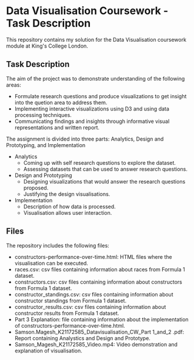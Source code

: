 # Data Visualisation Coursework - Task Description

This repository contains my solution for the Data Visualisation coursework module at King's College London.

## Task Description
The aim of the project was to demonstrate understanding of the following areas:
 - Formulate research questions and produce visualizations to get insight into the quetion area to address them.
 - Implementing interactive visualizations using D3 and using data processing techniques.
 - Communicating findings and insights through informative visual representations and written report.

The assignment is divided into three parts: Analytics, Design and Prototyping, and Implementation
- Analytics
  - Coming up with self research questions to explore the dataset.
  - Assessing datasets that can be used to answer research questions.
- Design and Prototyping
  - Designing visualizations that would answer the research questions proposed.
  - Justifying the design visualisations.
- Implementation
  - Description of how data is processed.
  - Visualisation allows user interaction.

## Files

The repository includes the following files:

- constructors-performance-over-time.html: HTML files where the visualisation can be executed.
- races.csv: csv files containing information about races from Formula 1 dataset.
- constructors.csv: csv files containing information about constructors from Formula 1 dataset.
- constructor_standings.csv: csv files containing information about constructor standings from Formula 1 dataset.
- constructor_results.csv: csv files containing information about constructor results from Formula 1 dataset.
- Part 3 Explanation: file containing information about the implementation of constructors-performance-over-time.html.
- Samson.Magesh_K21172585_Datavisualisation_CW_Part 1_and_2 .pdf: Report containing Analystics and Design and Prototype.
- Samson_Magesh_K21172585_Video.mp4: Video demonstration and explanation of visualisation.

